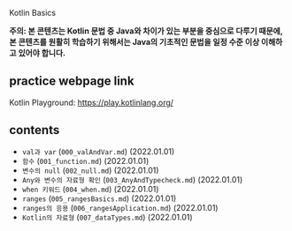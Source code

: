 Kotlin Basics

<b>주의: 본 콘텐츠는 Kotlin 문법 중 Java와 차이가 있는 부분을 중심으로 다루기 때문에, 본 콘텐츠를 원활히 학습하기 위해서는 Java의 기초적인 문법을 일정 수준 이상 이해하고 있어야 합니다.</b>

## practice webpage link
Kotlin Playground: https://play.kotlinlang.org/

## contents
 * ```val과 var``` (```000_valAndVar.md```) (2022.01.01)
 * ```함수``` (```001_function.md```) (2022.01.01)
 * ```변수의 null``` (```002_null.md```) (2022.01.01)
 * ```Any와 변수의 자료형 확인``` (```003_AnyAndTypecheck.md```) (2022.01.01)
 * ```when 키워드``` (```004_when.md```) (2022.01.01)
 * ```ranges``` (```005_rangesBasics.md```) (2022.01.01)
 * ```ranges의 응용``` (```006_rangesApplication.md```) (2022.01.01)
 * ```Kotlin의 자료형``` (```007_dataTypes.md```) (2022.01.01)
